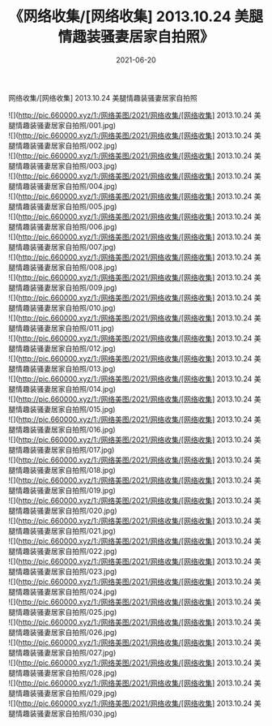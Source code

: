 ﻿---
layout: post
title:  《网络收集/[网络收集] 2013.10.24 美腿情趣装骚妻居家自拍照》
date:   2021-06-20
img: http://pic.660000.xyz/1:/网络美图/2021/网络收集/[网络收集] 2013.10.24 美腿情趣装骚妻居家自拍照/000.jpg
categories: [美女, 清纯, 唯美]
---

网络收集/[网络收集] 2013.10.24 美腿情趣装骚妻居家自拍照

 ![](http://pic.660000.xyz/1:/网络美图/2021/网络收集/[网络收集] 2013.10.24 美腿情趣装骚妻居家自拍照/001.jpg) <br>![](http://pic.660000.xyz/1:/网络美图/2021/网络收集/[网络收集] 2013.10.24 美腿情趣装骚妻居家自拍照/002.jpg) <br>![](http://pic.660000.xyz/1:/网络美图/2021/网络收集/[网络收集] 2013.10.24 美腿情趣装骚妻居家自拍照/003.jpg) <br>![](http://pic.660000.xyz/1:/网络美图/2021/网络收集/[网络收集] 2013.10.24 美腿情趣装骚妻居家自拍照/004.jpg) <br>![](http://pic.660000.xyz/1:/网络美图/2021/网络收集/[网络收集] 2013.10.24 美腿情趣装骚妻居家自拍照/005.jpg) <br>![](http://pic.660000.xyz/1:/网络美图/2021/网络收集/[网络收集] 2013.10.24 美腿情趣装骚妻居家自拍照/006.jpg) <br>![](http://pic.660000.xyz/1:/网络美图/2021/网络收集/[网络收集] 2013.10.24 美腿情趣装骚妻居家自拍照/007.jpg) <br>![](http://pic.660000.xyz/1:/网络美图/2021/网络收集/[网络收集] 2013.10.24 美腿情趣装骚妻居家自拍照/008.jpg) <br>![](http://pic.660000.xyz/1:/网络美图/2021/网络收集/[网络收集] 2013.10.24 美腿情趣装骚妻居家自拍照/009.jpg) <br>![](http://pic.660000.xyz/1:/网络美图/2021/网络收集/[网络收集] 2013.10.24 美腿情趣装骚妻居家自拍照/010.jpg) <br>![](http://pic.660000.xyz/1:/网络美图/2021/网络收集/[网络收集] 2013.10.24 美腿情趣装骚妻居家自拍照/011.jpg) <br>![](http://pic.660000.xyz/1:/网络美图/2021/网络收集/[网络收集] 2013.10.24 美腿情趣装骚妻居家自拍照/012.jpg) <br>![](http://pic.660000.xyz/1:/网络美图/2021/网络收集/[网络收集] 2013.10.24 美腿情趣装骚妻居家自拍照/013.jpg) <br>![](http://pic.660000.xyz/1:/网络美图/2021/网络收集/[网络收集] 2013.10.24 美腿情趣装骚妻居家自拍照/014.jpg) <br>![](http://pic.660000.xyz/1:/网络美图/2021/网络收集/[网络收集] 2013.10.24 美腿情趣装骚妻居家自拍照/015.jpg) <br>![](http://pic.660000.xyz/1:/网络美图/2021/网络收集/[网络收集] 2013.10.24 美腿情趣装骚妻居家自拍照/016.jpg) <br>![](http://pic.660000.xyz/1:/网络美图/2021/网络收集/[网络收集] 2013.10.24 美腿情趣装骚妻居家自拍照/017.jpg) <br>![](http://pic.660000.xyz/1:/网络美图/2021/网络收集/[网络收集] 2013.10.24 美腿情趣装骚妻居家自拍照/018.jpg) <br>![](http://pic.660000.xyz/1:/网络美图/2021/网络收集/[网络收集] 2013.10.24 美腿情趣装骚妻居家自拍照/019.jpg) <br>![](http://pic.660000.xyz/1:/网络美图/2021/网络收集/[网络收集] 2013.10.24 美腿情趣装骚妻居家自拍照/020.jpg) <br>![](http://pic.660000.xyz/1:/网络美图/2021/网络收集/[网络收集] 2013.10.24 美腿情趣装骚妻居家自拍照/021.jpg) <br>![](http://pic.660000.xyz/1:/网络美图/2021/网络收集/[网络收集] 2013.10.24 美腿情趣装骚妻居家自拍照/022.jpg) <br>![](http://pic.660000.xyz/1:/网络美图/2021/网络收集/[网络收集] 2013.10.24 美腿情趣装骚妻居家自拍照/023.jpg) <br>![](http://pic.660000.xyz/1:/网络美图/2021/网络收集/[网络收集] 2013.10.24 美腿情趣装骚妻居家自拍照/024.jpg) <br>![](http://pic.660000.xyz/1:/网络美图/2021/网络收集/[网络收集] 2013.10.24 美腿情趣装骚妻居家自拍照/025.jpg) <br>![](http://pic.660000.xyz/1:/网络美图/2021/网络收集/[网络收集] 2013.10.24 美腿情趣装骚妻居家自拍照/026.jpg) <br>![](http://pic.660000.xyz/1:/网络美图/2021/网络收集/[网络收集] 2013.10.24 美腿情趣装骚妻居家自拍照/027.jpg) <br>![](http://pic.660000.xyz/1:/网络美图/2021/网络收集/[网络收集] 2013.10.24 美腿情趣装骚妻居家自拍照/028.jpg) <br>![](http://pic.660000.xyz/1:/网络美图/2021/网络收集/[网络收集] 2013.10.24 美腿情趣装骚妻居家自拍照/029.jpg) <br>![](http://pic.660000.xyz/1:/网络美图/2021/网络收集/[网络收集] 2013.10.24 美腿情趣装骚妻居家自拍照/030.jpg) <br>